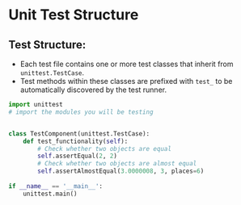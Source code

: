 # Unit Test Structure

## Test Structure:

- Each test file contains one or more test classes that inherit from `unittest.TestCase`.
- Test methods within these classes are prefixed with `test_` to be automatically discovered by the test runner.

```python
import unittest
# import the modules you will be testing


class TestComponent(unittest.TestCase):
    def test_functionality(self):
        # Check whether two objects are equal
        self.assertEqual(2, 2)
        # Check whether two objects are almost equal
        self.assertAlmostEqual(3.0000008, 3, places=6)
    
if __name__ == '__main__':
    unittest.main()
```